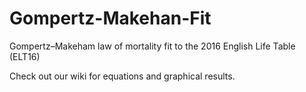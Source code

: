 # Gompertz-Makehan-Fit

Gompertz–Makeham law of mortality fit to the 2016 English Life Table (ELT16)

Check out our wiki for equations and graphical results.
